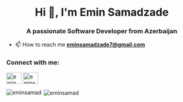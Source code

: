 <h1 align="center">Hi 👋, I'm Emin Samadzade</h1>
<h3 align="center">A passionate Software Developer from Azerbaijan</h3>

- 📫 How to reach me **eminsamadzade7@gmail.com**

<h3 align="left">Connect with me:</h3>
<p align="left">
<a href="https://linkedin.com/in/emin samadzade" target="blank"><img align="center" src="https://raw.githubusercontent.com/rahuldkjain/github-profile-readme-generator/master/src/images/icons/Social/linked-in-alt.svg" alt="emin samadzade" height="30" width="40" /></a>
<a href="https://www.hackerrank.com/eminsamad" target="blank"><img align="center" src="https://raw.githubusercontent.com/rahuldkjain/github-profile-readme-generator/master/src/images/icons/Social/hackerrank.svg" alt="eminsamad" height="30" width="40" /></a>
</p>

<p><img align="left" src="https://github-readme-stats.vercel.app/api/top-langs?username=eminsamad&show_icons=true&locale=en&layout=compact" alt="eminsamad" /></p>

<p>&nbsp;<img align="center" src="https://github-readme-stats.vercel.app/api?username=eminsamad&show_icons=true&locale=en" alt="eminsamad" /></p>
